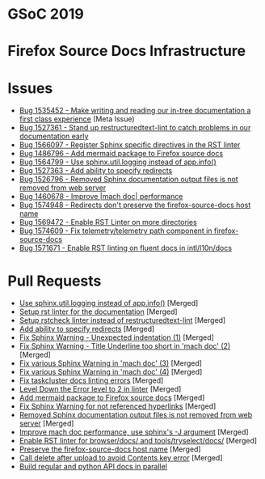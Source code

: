 # GSoC 2019

# Firefox Source Docs Infrastructure

# Issues
 * [Bug 1535452 - Make writing and reading our in-tree documentation a first class experience](https://bugzilla.mozilla.org/show_bug.cgi?id=1535452) (Meta Issue)
 * [Bug 1527361 - Stand up restructuredtext-lint to catch problems in our documentation early](https://bugzilla.mozilla.org/show_bug.cgi?id=1535452)
 * [Bug 1566097 - Register Sphinx specific directives in the RST linter](https://bugzilla.mozilla.org/show_bug.cgi?id=1566097)
 * [Bug 1486796 - Add mermaid package to Firefox source docs](https://bugzilla.mozilla.org/show_bug.cgi?id=1486796)
 * [Bug 1564799 - Use sphinx.util.logging instead of app.info()](https://bugzilla.mozilla.org/show_bug.cgi?id=1564799)
 * [Bug 1527363 - Add ability to specify redirects](https://bugzilla.mozilla.org/show_bug.cgi?id=1527363)
 * [Bug 1526796 - Removed Sphinx documentation output files is not removed from web server](https://bugzilla.mozilla.org/show_bug.cgi?id=1526796)
 * [Bug 1460678 - Improve |mach doc| performance](https://bugzilla.mozilla.org/show_bug.cgi?id=1460678)
 * [Bug 1574948 - Redirects don't preserve the firefox-source-docs host name](https://bugzilla.mozilla.org/show_bug.cgi?id=1574948)
 * [Bug 1569472 - Enable RST Linter on more directories](https://bugzilla.mozilla.org/show_bug.cgi?id=1569472)
 * [Bug 1574609 - Fix telemetry/telemetry path component in firefox-source-docs](https://bugzilla.mozilla.org/show_bug.cgi?id=1574609)
 * [Bug 1571671 - Enable RST linting on fluent docs in intl/l10n/docs](https://bugzilla.mozilla.org/show_bug.cgi?id=1571671)


# Pull Requests
 * [Use sphinx.util.logging instead of app.info()](https://phabricator.services.mozilla.com/D37539) [Merged]
 * [Setup rst linter for the documentation](https://phabricator.services.mozilla.com/D36586) [Merged]
 * [Setup rstcheck linter instead of restructuredtext-lint](https://phabricator.services.mozilla.com/D38339) [Merged]
 * [Add ability to specify redirects](https://phabricator.services.mozilla.com/D41548) [Merged]
 * [Fix Sphinx Warning - Unexpected indentation (1)](https://phabricator.services.mozilla.com/D35304) [Merged]
 * [Fix Sphinx Warning - Title Underline too short in 'mach doc' (2)](https://phabricator.services.mozilla.com/D35309) [Merged]
 * [Fix various Sphinx Warning in 'mach doc' (3)](https://phabricator.services.mozilla.com/D35314) [Merged]
 * [Fix various Sphinx Warning in 'mach doc' (4)](https://phabricator.services.mozilla.com/D38046) [Merged]
 * [Fix taskcluster docs linting errors](https://phabricator.services.mozilla.com/D39627) [Merged]
 * [Level Down the Error level to 2 in linter](https://phabricator.services.mozilla.com/D39663) [Merged]
 * [Add mermaid package to Firefox source docs](https://phabricator.services.mozilla.com/D39742) [Merged]
 * [Fix Sphinx Warning for not referenced hyperlinks](https://phabricator.services.mozilla.com/D39057) [Merged]
 * [Removed Sphinx documentation output files is not removed from web server](https://phabricator.services.mozilla.com/D35598) [Merged]
 * [Improve mach doc performance, use sphinx's -J argument](https://phabricator.services.mozilla.com/D41058) [Merged]
 * [Enable RST linter for browser/docs/ and tools/tryselect/docs/](https://phabricator.services.mozilla.com/D41991) [Merged]
 * [Preserve the firefox-source-docs host name](https://phabricator.services.mozilla.com/D42548) [Merged]
 * [Call delete after upload to avoid Contents key error](https://phabricator.services.mozilla.com/D42700) [Merged]
 * [Build regular and python API docs in parallel](https://phabricator.services.mozilla.com/D41062)
 
